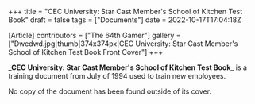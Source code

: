 +++
title = "CEC University: Star Cast Member's School of Kitchen Test Book"
draft = false
tags = ["Documents"]
date = 2022-10-17T17:04:18Z

[Article]
contributors = ["The 64th Gamer"]
gallery = ["Dwedwd.jpg|thumb|374x374px|CEC University: Star Cast Member's School of Kitchen Test Book Front Cover"]
+++

**_CEC University: Star Cast Member's School of Kitchen Test Book**_ is a training document from July of 1994 used to train new employees.

No copy of the document has been found outside of its cover.
